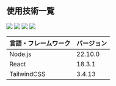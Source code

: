  <div id="top"></div>
 
 ## 使用技術一覧
 
 <!-- フロントエンドのフレームワーク一覧 -->

  <img src="https://img.shields.io/badge/-TypeScript-3178C6.svg?logo=TypeScript&style=for-the-badge&color=black">
  <img src="https://img.shields.io/badge/-React-61DAFB.svg?logo=React&style=for-the-badge&color=black">
  <img src="https://img.shields.io/badge/-Node.js-339933.svg?logo=Node.js&style=for-the-badge&color=black">
  <img src="https://img.shields.io/badge/-TailwindCSS-38B2AC.svg?logo=Tailwind CSS&style=for-the-badge&color=black">

| 言語・フレームワーク | バージョン |
| -------------------- | ---------- |
| Node.js              | 22.10.0    |
| React                | 18.3.1     |
| TailwindCSS          | 3.4.13     |
